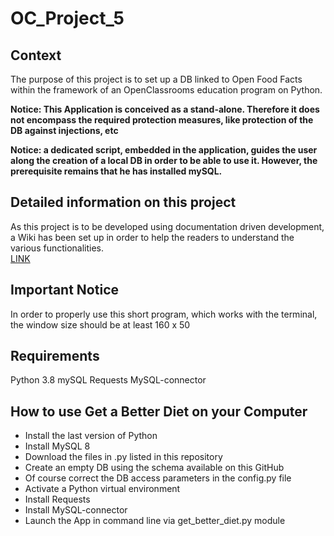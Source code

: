 # OC_Project_5

## Context
The purpose of this project is to set up a DB linked to Open Food Facts within the framework of an OpenClassrooms education program on Python.

**Notice: This Application is conceived as a stand-alone. Therefore it does not encompass the required protection measures, like protection of the DB against injections, etc**

**Notice: a dedicated script, embedded in the application, guides the user along the creation of a local DB in order to be able to use it. However, the prerequisite remains that he has installed mySQL.**

## Detailed information on this project
As this project is to be developed using documentation driven development, a Wiki has been set up in order to help the readers to understand the various functionalities.  
[LINK](https://github.com/Fabrice-64/OC_Project_5/wiki)

## Important Notice
In order to properly use this short program, which works with the terminal, the window size should be at least 160 x 50

## Requirements
Python 3.8
mySQL
Requests
MySQL-connector

## How to use Get a Better Diet on your Computer
* Install the last version of Python
* Install MySQL 8
* Download the files in .py listed in this repository
* Create an empty DB using the schema available on this GitHub
* Of course correct the DB access parameters in the config.py file
* Activate a Python virtual environment
* Install Requests
* Install MySQL-connector
* Launch the App in command line via get_better_diet.py module
